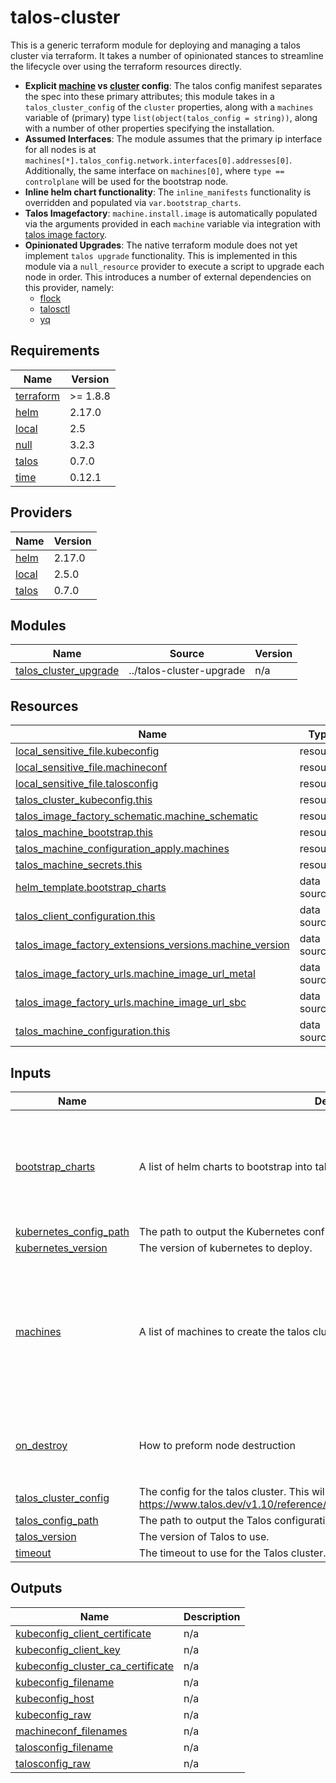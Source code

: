 # talos-cluster

This is a generic terraform module for deploying and managing a talos cluster via terraform.  It takes a number of opinionated stances to streamline the lifecycle over using the terraform resources directly.  

* **Explicit [machine](https://www.talos.dev/v1.10/reference/configuration/v1alpha1/config/#Config.machine) vs [cluster](https://www.talos.dev/v1.10/reference/configuration/v1alpha1/config/#Config.cluster) config**: The talos config manifest separates the spec into these primary attributes; this module takes in a `talos_cluster_config` of the `cluster` properties, along with a `machines` variable of (primary) type `list(object(talos_config = string))`, along with a number of other properties specifying the installation.
* **Assumed Interfaces**: The module assumes that the primary ip interface for all nodes is at `machines[*].talos_config.network.interfaces[0].addresses[0]`.  Additionally, the same interface on `machines[0]`, where `type == controlplane` will be used for the bootstrap node.
* **Inline helm chart functionality**:  The `inline_manifests` functionality is overridden and populated via `var.bootstrap_charts`.
* **Talos Imagefactory**: `machine.install.image` is automatically populated via the arguments provided in each `machine` variable via integration with [talos image factory](https://factory.talos.dev/).
* **Opinionated Upgrades**: The native terraform module does not yet implement `talos upgrade` functionality.  This is implemented in this module via a `null_resource` provider to execute a script to upgrade each node in order.  This introduces a number of external dependencies on this provider, namely:
  * [flock](https://www.man7.org/linux/man-pages/man2/flock.2.html)
  * [talosctl]()
  * [yq]()

<!-- BEGIN_TF_DOCS -->
## Requirements

| Name | Version |
|------|---------|
| <a name="requirement_terraform"></a> [terraform](#requirement\_terraform) | >= 1.8.8 |
| <a name="requirement_helm"></a> [helm](#requirement\_helm) | 2.17.0 |
| <a name="requirement_local"></a> [local](#requirement\_local) | 2.5 |
| <a name="requirement_null"></a> [null](#requirement\_null) | 3.2.3 |
| <a name="requirement_talos"></a> [talos](#requirement\_talos) | 0.7.0 |
| <a name="requirement_time"></a> [time](#requirement\_time) | 0.12.1 |

## Providers

| Name | Version |
|------|---------|
| <a name="provider_helm"></a> [helm](#provider\_helm) | 2.17.0 |
| <a name="provider_local"></a> [local](#provider\_local) | 2.5.0 |
| <a name="provider_talos"></a> [talos](#provider\_talos) | 0.7.0 |

## Modules

| Name | Source | Version |
|------|--------|---------|
| <a name="module_talos_cluster_upgrade"></a> [talos\_cluster\_upgrade](#module\_talos\_cluster\_upgrade) | ../talos-cluster-upgrade | n/a |

## Resources

| Name | Type |
|------|------|
| [local_sensitive_file.kubeconfig](https://registry.terraform.io/providers/hashicorp/local/2.5/docs/resources/sensitive_file) | resource |
| [local_sensitive_file.machineconf](https://registry.terraform.io/providers/hashicorp/local/2.5/docs/resources/sensitive_file) | resource |
| [local_sensitive_file.talosconfig](https://registry.terraform.io/providers/hashicorp/local/2.5/docs/resources/sensitive_file) | resource |
| [talos_cluster_kubeconfig.this](https://registry.terraform.io/providers/siderolabs/talos/0.7.0/docs/resources/cluster_kubeconfig) | resource |
| [talos_image_factory_schematic.machine_schematic](https://registry.terraform.io/providers/siderolabs/talos/0.7.0/docs/resources/image_factory_schematic) | resource |
| [talos_machine_bootstrap.this](https://registry.terraform.io/providers/siderolabs/talos/0.7.0/docs/resources/machine_bootstrap) | resource |
| [talos_machine_configuration_apply.machines](https://registry.terraform.io/providers/siderolabs/talos/0.7.0/docs/resources/machine_configuration_apply) | resource |
| [talos_machine_secrets.this](https://registry.terraform.io/providers/siderolabs/talos/0.7.0/docs/resources/machine_secrets) | resource |
| [helm_template.bootstrap_charts](https://registry.terraform.io/providers/hashicorp/helm/2.17.0/docs/data-sources/template) | data source |
| [talos_client_configuration.this](https://registry.terraform.io/providers/siderolabs/talos/0.7.0/docs/data-sources/client_configuration) | data source |
| [talos_image_factory_extensions_versions.machine_version](https://registry.terraform.io/providers/siderolabs/talos/0.7.0/docs/data-sources/image_factory_extensions_versions) | data source |
| [talos_image_factory_urls.machine_image_url_metal](https://registry.terraform.io/providers/siderolabs/talos/0.7.0/docs/data-sources/image_factory_urls) | data source |
| [talos_image_factory_urls.machine_image_url_sbc](https://registry.terraform.io/providers/siderolabs/talos/0.7.0/docs/data-sources/image_factory_urls) | data source |
| [talos_machine_configuration.this](https://registry.terraform.io/providers/siderolabs/talos/0.7.0/docs/data-sources/machine_configuration) | data source |

## Inputs

| Name | Description | Type | Default | Required |
|------|-------------|------|---------|:--------:|
| <a name="input_bootstrap_charts"></a> [bootstrap\_charts](#input\_bootstrap\_charts) | A list of helm charts to bootstrap into talos via inline\_manifests. | <pre>list(object({<br/>    repository = string<br/>    chart      = string<br/>    name       = string<br/>    version    = string<br/>    namespace  = string<br/>    values     = string<br/>  }))</pre> | `[]` | no |
| <a name="input_kubernetes_config_path"></a> [kubernetes\_config\_path](#input\_kubernetes\_config\_path) | The path to output the Kubernetes configuration file. | `string` | `"~/.kube"` | no |
| <a name="input_kubernetes_version"></a> [kubernetes\_version](#input\_kubernetes\_version) | The version of kubernetes to deploy. | `string` | n/a | yes |
| <a name="input_machines"></a> [machines](#input\_machines) | A list of machines to create the talos cluster from. | <pre>list(object({<br/>    talos_config      = string # https://www.talos.dev/v1.10/reference/configuration/v1alpha1/config/#Config.machine<br/>    extensions        = optional(list(string), [])<br/>    extra_kernel_args = optional(list(string), [])<br/>    secureboot        = optional(bool, false)<br/>    architecture      = optional(string, "amd64")<br/>    platform          = optional(string, "metal")<br/>    sbc               = optional(string, "")<br/>  }))</pre> | n/a | yes |
| <a name="input_on_destroy"></a> [on\_destroy](#input\_on\_destroy) | How to preform node destruction | <pre>object({<br/>    graceful = string<br/>    reboot   = string<br/>    reset    = string<br/>  })</pre> | <pre>{<br/>  "graceful": false,<br/>  "reboot": true,<br/>  "reset": true<br/>}</pre> | no |
| <a name="input_talos_cluster_config"></a> [talos\_cluster\_config](#input\_talos\_cluster\_config) | The config for the talos cluster.  This will be applied to each controlplane node. See: https://www.talos.dev/v1.10/reference/configuration/v1alpha1/config/#Config.cluster | `string` | n/a | yes |
| <a name="input_talos_config_path"></a> [talos\_config\_path](#input\_talos\_config\_path) | The path to output the Talos configuration file. | `string` | `"~/.talos"` | no |
| <a name="input_talos_version"></a> [talos\_version](#input\_talos\_version) | The version of Talos to use. | `string` | n/a | yes |
| <a name="input_timeout"></a> [timeout](#input\_timeout) | The timeout to use for the Talos cluster. | `string` | `"10m"` | no |

## Outputs

| Name | Description |
|------|-------------|
| <a name="output_kubeconfig_client_certificate"></a> [kubeconfig\_client\_certificate](#output\_kubeconfig\_client\_certificate) | n/a |
| <a name="output_kubeconfig_client_key"></a> [kubeconfig\_client\_key](#output\_kubeconfig\_client\_key) | n/a |
| <a name="output_kubeconfig_cluster_ca_certificate"></a> [kubeconfig\_cluster\_ca\_certificate](#output\_kubeconfig\_cluster\_ca\_certificate) | n/a |
| <a name="output_kubeconfig_filename"></a> [kubeconfig\_filename](#output\_kubeconfig\_filename) | n/a |
| <a name="output_kubeconfig_host"></a> [kubeconfig\_host](#output\_kubeconfig\_host) | n/a |
| <a name="output_kubeconfig_raw"></a> [kubeconfig\_raw](#output\_kubeconfig\_raw) | n/a |
| <a name="output_machineconf_filenames"></a> [machineconf\_filenames](#output\_machineconf\_filenames) | n/a |
| <a name="output_talosconfig_filename"></a> [talosconfig\_filename](#output\_talosconfig\_filename) | n/a |
| <a name="output_talosconfig_raw"></a> [talosconfig\_raw](#output\_talosconfig\_raw) | n/a |
<!-- END_TF_DOCS -->